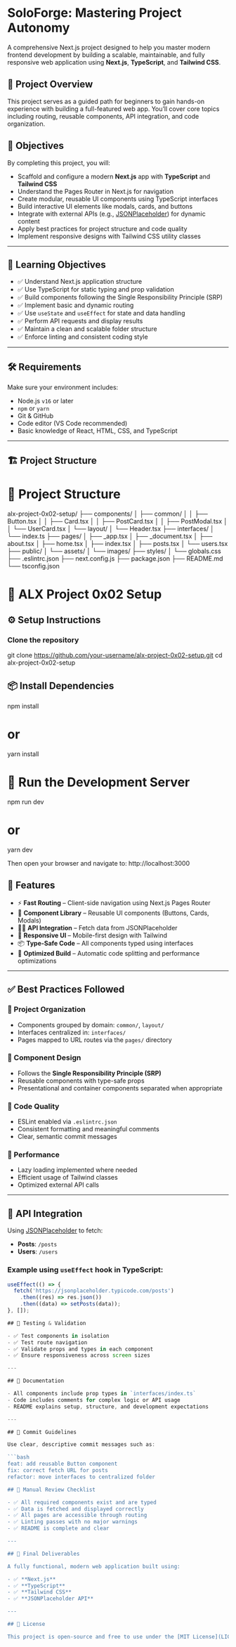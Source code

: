 # SoloForge: Mastering Project Autonomy

A comprehensive Next.js project designed to help you master modern frontend development by building a scalable, maintainable, and fully responsive web application using **Next.js**, **TypeScript**, and **Tailwind CSS**.

## 📌 Project Overview

This project serves as a guided path for beginners to gain hands-on experience with building a full-featured web app. You’ll cover core topics including routing, reusable components, API integration, and code organization.

## 🎯 Objectives

By completing this project, you will:

- Scaffold and configure a modern **Next.js** app with **TypeScript** and **Tailwind CSS**
- Understand the Pages Router in Next.js for navigation
- Create modular, reusable UI components using TypeScript interfaces
- Build interactive UI elements like modals, cards, and buttons
- Integrate with external APIs (e.g., [JSONPlaceholder](https://jsonplaceholder.typicode.com/)) for dynamic content
- Apply best practices for project structure and code quality
- Implement responsive designs with Tailwind CSS utility classes

---

## 🧠 Learning Objectives

- ✅ Understand Next.js application structure
- ✅ Use TypeScript for static typing and prop validation
- ✅ Build components following the Single Responsibility Principle (SRP)
- ✅ Implement basic and dynamic routing
- ✅ Use `useState` and `useEffect` for state and data handling
- ✅ Perform API requests and display results
- ✅ Maintain a clean and scalable folder structure
- ✅ Enforce linting and consistent coding style

---

## 🛠 Requirements

Make sure your environment includes:

- Node.js `v16` or later
- `npm` or `yarn`
- Git & GitHub
- Code editor (VS Code recommended)
- Basic knowledge of React, HTML, CSS, and TypeScript

---

## 🏗️ Project Structure

# 📁 Project Structure

alx-project-0x02-setup/
├── components/
│   ├── common/
│   │   ├── Button.tsx
│   │   ├── Card.tsx
│   │   ├── PostCard.tsx
│   │   ├── PostModal.tsx
│   │   └── UserCard.tsx
│   └── layout/
│       └── Header.tsx
├── interfaces/
│   └── index.ts
├── pages/
│   ├── _app.tsx
│   ├── _document.tsx
│   ├── about.tsx
│   ├── home.tsx
│   ├── index.tsx
│   ├── posts.tsx
│   └── users.tsx
├── public/
│   └── assets/
│       └── images/
├── styles/
│   └── globals.css
├── .eslintrc.json
├── next.config.js
├── package.json
├── README.md
└── tsconfig.json

# 🚀 ALX Project 0x02 Setup

## ⚙️ Setup Instructions

### Clone the repository

git clone https://github.com/your-username/alx-project-0x02-setup.git
cd alx-project-0x02-setup

## 📦 Install Dependencies

npm install
# or
yarn install

# 🚀 Run the Development Server

npm run dev
# or
yarn dev

Then open your browser and navigate to:
http://localhost:3000

## 🧩 Features

- ⚡ **Fast Routing** – Client-side navigation using Next.js Pages Router  
- 🧱 **Component Library** – Reusable UI components (Buttons, Cards, Modals)  
- 🧑‍💻 **API Integration** – Fetch data from JSONPlaceholder  
- 📱 **Responsive UI** – Mobile-first design with Tailwind  
- 📦 **Type-Safe Code** – All components typed using interfaces  
- 🚀 **Optimized Build** – Automatic code splitting and performance optimizations  

---

## ✅ Best Practices Followed

### 📁 Project Organization

- Components grouped by domain: `common/`, `layout/`
- Interfaces centralized in: `interfaces/`
- Pages mapped to URL routes via the `pages/` directory

### 🧩 Component Design

- Follows the **Single Responsibility Principle (SRP)**
- Reusable components with type-safe props
- Presentational and container components separated when appropriate

### 🧹 Code Quality

- ESLint enabled via `.eslintrc.json`
- Consistent formatting and meaningful comments
- Clear, semantic commit messages

### 🚀 Performance

- Lazy loading implemented where needed
- Efficient usage of Tailwind classes
- Optimized external API calls

---

## 📡 API Integration

Using [JSONPlaceholder](https://jsonplaceholder.typicode.com/) to fetch:

- **Posts**: `/posts`
- **Users**: `/users`

### Example using `useEffect` hook in TypeScript:

```ts
useEffect(() => {
  fetch('https://jsonplaceholder.typicode.com/posts')
    .then((res) => res.json())
    .then((data) => setPosts(data));
}, []);

## 🧪 Testing & Validation

- ✅ Test components in isolation  
- ✅ Test route navigation  
- ✅ Validate props and types in each component  
- ✅ Ensure responsiveness across screen sizes  

---

## 📘 Documentation

- All components include prop types in `interfaces/index.ts`
- Code includes comments for complex logic or API usage
- README explains setup, structure, and development expectations

---

## 📝 Commit Guidelines

Use clear, descriptive commit messages such as:

```bash
feat: add reusable Button component
fix: correct fetch URL for posts
refactor: move interfaces to centralized folder

## 🙋 Manual Review Checklist

- ✅ All required components exist and are typed  
- ✅ Data is fetched and displayed correctly  
- ✅ All pages are accessible through routing  
- ✅ Linting passes with no major warnings  
- ✅ README is complete and clear  

---

## 🚀 Final Deliverables

A fully functional, modern web application built using:

- ✅ **Next.js**  
- ✅ **TypeScript**  
- ✅ **Tailwind CSS**  
- ✅ **JSONPlaceholder API**  

---

## 📄 License

This project is open-source and free to use under the [MIT License](LICENSE).
